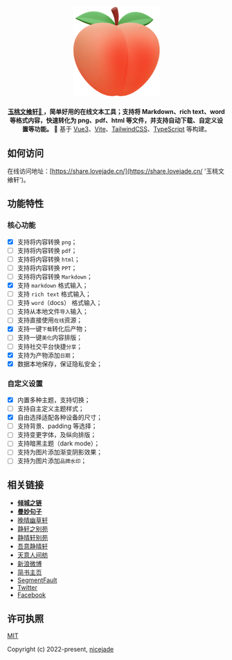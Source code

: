 <h1 align="center"><a href="https://share.lovejade.cn/?utm_source=github.com&pid=peach"><img src="https://raw.githubusercontent.com/nicejade/markdown2png/master/src/assets/images/logo.png" width="200" alt="玉桃文飨轩"></a></h1>

<div align="center">
  <strong>
    <a href="https://share.lovejade.cn/?utm_source=github.com&pid=peach">玉桃文飨轩🍑 </a>，简单好用的在线文本工具；支持将 Markdown、rich text、word 等格式内容，快速转化为 png、pdf、html 等文件，并支持自动下载、自定义设置等功能。
  </strong>🐬 基于 <a href="https://nicelinks.site/post/5b1a221c0526c920d6dfaada">Vue3</a>、<a href="https://nicelinks.site/post/6010e1b10c71de1fb957b64e">Vite</a>、<a href="https://nicelinks.site/post/5fd20cb4c06d6302c1907ec7">TailwindCSS</a>、<a href="https://nicelinks.site/post/6278fdeaac00ce3f9b11a8ef">TypeScript</a> 等构建。
</div>

## 如何访问

在线访问地址：[https://share.lovejade.cn/](https://share.lovejade.cn/ '玉桃文飨轩')。

## 功能特性

### 核心功能

- [x] 支持将内容转换 `png`；
- [ ] 支持将内容转换 `pdf`；
- [ ] 支持将内容转换 `html`；
- [ ] 支持将内容转换 `PPT`；
- [ ] 支持将内容转换 `Markdown`；
- [x] 支持 `markdown` 格式输入；
- [ ] 支持 `rich text` 格式输入；
- [ ] 支持 `word`（docs） 格式输入；
- [ ] 支持从本地文件`导入`输入；
- [ ] 支持直接使用`在线`资源；
- [x] 支持一键`下载`转化后产物；
- [ ] 支持一键`美化`内容排版；
- [ ] 支持社交平台快捷`分享`；
- [x] 支持为产物添加`日期`；
- [x] 数据本地保存，保证隐私安全；

### 自定义设置

- [x] 内置多种主题，支持切换；
- [ ] 支持自主定义主题样式；
- [x] 自由选择适配各种设备的尺寸；
- [ ] 支持背景、padding 等选择；
- [ ] 支持变更字体，及纵向排版；
- [ ] 支持暗黑主题（dark mode）；
- [ ] 支持为图片添加渐变阴影效果；
- [ ] 支持为图片添加`品牌水印`；

## 相关链接

- [**倾城之链**](https://nicelinks.site?utm_source=github.com&pid=peach)
- [**曼妙句子**](https://read.lovejade.cn?utm_source=github.com&pid=peach)
- [晚晴幽草轩](https://jeffjade.com/nicelinks?utm_source=github.com&pid=peach)
- [静轩之别苑](https://quickapp.lovejade.cn/?utm_source=github.com&pid=peach)
- [静晴轩别苑](https://nice.lovejade.cn/?utm_source=github.com&pid=peach)
- [吾意静晴轩](https://docz.lovejade.cn/?utm_source=github.com&pid=peach)
- [天意人间舫](https://blog.lovejade.cn/?utm_source=github.com&pid=peach)
- [新浪微博](https://weibo.com/jeffjade?utm_source=github.com&pid=peach)
- [简书主页](https://www.jianshu.com/u/9aae3d8f4c3d)
- [SegmentFault](https://segmentfault.com/u/jeffjade)
- [Twitter](https://twitter.com/nicejadeyang)
- [Facebook](https://www.facebook.com/nice.jade.yang)

## 许可执照

[MIT](http://opensource.org/licenses/MIT)

Copyright (c) 2022-present, [nicejade](https://nicelinks.site/member/admin)
